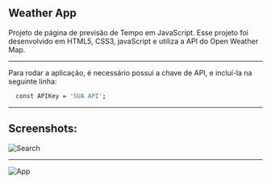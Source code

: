 ## Weather App

Projeto de página de previsão de Tempo em JavaScript. Esse projeto foi desenvolvido em HTML5, CSS3, javaScript e utiliza a API do Open Weather Map.

***
Para rodar a aplicação, é necessário possui a chave de API, e incluí-la na seguinte linha:

```bash
  const APIKey = 'SUA API';
  ````

***
## Screenshots:
![Search](screenshot1.png)
***

![App](screenshot2.png)